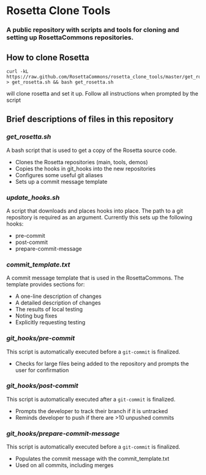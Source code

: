 Rosetta Clone Tools
===================
### A public repository with scripts and tools for cloning and setting up RosettaCommons repositories. 

How to clone Rosetta
--------------------
```
curl -kL https://raw.github.com/RosettaCommons/rosetta_clone_tools/master/get_rosetta.sh > get_rosetta.sh && bash get_rosetta.sh
```
will clone rosetta and set it up.  Follow all instructions when prompted by the script

Brief descriptions of files in this repository
----------------------------------------------

### *get_rosetta.sh*
A bash script that is used to get a copy of the Rosetta source code.
* Clones the Rosetta repositories (main, tools, demos)
* Copies the hooks in git_hooks into the new repositories
* Configures some useful git aliases
* Sets up a commit message template

### *update_hooks.sh*
A script that downloads and places hooks into place.  The path to a git repository is required as an argument. Currently this sets up the following hooks:
* pre-commit
* post-commit
* prepare-commit-message

### *commit_template.txt*
A commit message template that is used in the RosettaCommons. The template provides sections for: 
* A one-line description of changes
* A detailed description of changes
* The results of local testing
* Noting bug fixes 
* Explicitly requesting testing

### *git_hooks/pre-commit*
This script is automatically executed before a `git-commit` is finalized.   
* Checks for large files being added to the repository and prompts the user for confirmation

### *git_hooks/post-commit*
This script is automatically executed after a `git-commit` is finalized.
* Prompts the developer to track their branch if it is untracked 
* Reminds developer to push if there are >10 unpushed commits

### *git_hooks/prepare-commit-message*
This script is automatically executed before a `git-commit` is finalized.
* Populates the commit message with the commit_template.txt
* Used on all commits, including merges
